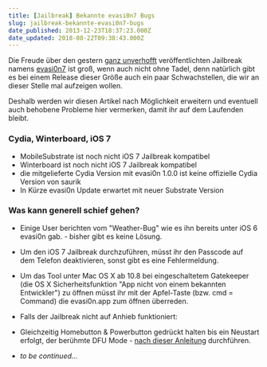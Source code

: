 ```yaml
---
title: [Jailbreak] Bekannte evasi0n7 Bugs
slug: jailbreak-bekannte-evasi0n7-bugs
date_published: 2013-12-23T18:37:23.000Z
date_updated: 2018-08-22T09:38:43.000Z
---
```


Die Freude über den gestern [ganz unverhofft](__GHOST_URL__/jailbreak-fuer-ios-7-ist-da-evasi0n7-ios-7-x-jailbreak/) veröffentlichten Jailbreak namens [evasi0n7](__GHOST_URL__/anleitung-how-to-jailbreak-ios-7-evasi0n7-iphone/) ist groß, wenn auch nicht ohne Tadel, denn natürlich gibt es bei einem Release dieser Größe auch ein paar Schwachstellen, die wir an dieser Stelle mal aufzeigen wollen. 

Deshalb werden wir diesen Artikel nach Möglichkeit erweitern und eventuell auch behobene Probleme hier vermerken, damit ihr auf dem Laufenden bleibt.

### Cydia, Winterboard, iOS 7

- MobileSubstrate ist noch nicht iOS 7 Jailbreak kompatibel
- Winterboard ist noch nicht iOS 7 Jailbreak kompatibel
- die mitgelieferte Cydia Version mit evasi0n 1.0.0 ist keine offizielle Cydia Version von saurik
- In Kürze evasi0n Update erwartet mit neuer Substrate Version

### Was kann generell schief gehen?

- Einige User berichten vom "Weather-Bug" wie es ihn bereits unter iOS 6 evasi0n gab. - bisher gibt es keine Lösung.
- Um den iOS 7 Jailbreak durchzuführen, müsst ihr den Passcode auf dem Telefon deaktivieren, sonst gibt es eine Fehlermeldung.
- Um das Tool unter Mac OS X ab 10.8 bei eingeschaltetem Gatekeeper (die OS X Sicherheitsfunktion "App nicht von einem bekannten Entwickler") zu öffnen müsst ihr mit der Apfel-Taste (bzw. cmd = Command) die evasi0n.app zum öffnen überreden.
- Falls der Jailbreak nicht auf Anhieb funktioniert: 
- Gleichzeitig Homebutton & Powerbutton gedrückt halten bis ein Neustart erfolgt, der berühmte DFU Mode - [nach dieser Anleitung](__GHOST_URL__/wie-komme-ich-in-den-dfu-mode-iphone-ipod-touch/) durchführen. 

- *to be continued…*
